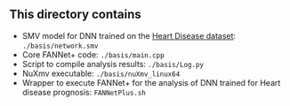 ## This directory contains

- SMV model for DNN trained on the [Heart Disease dataset](https://archive.ics.uci.edu/dataset/45/heart+disease): `./basis/network.smv`
- Core FANNet+ code: `./basis/main.cpp`
- Script to compile analysis results: `./basis/Log.py`
- NuXmv executable: `./basis/nuXmv_linux64`
- Wrapper to execute FANNet+ for the analysis of DNN trained for Heart disease prognosis: `FANNetPlus.sh` 
